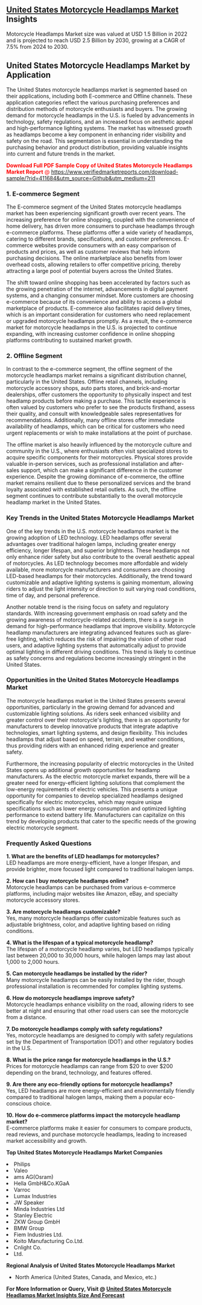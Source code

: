 <h2><a href="https://www.verifiedmarketreports.com/download-sample/?rid=411684&amp;utm_source=Github&amp;utm_medium=211" target="_blank">United States Motorcycle Headlamps Market</a> Insights</h2><p>Motorcycle Headlamps Market size was valued at USD 1.5 Billion in 2022 and is projected to reach USD 2.5 Billion by 2030, growing at a CAGR of 7.5% from 2024 to 2030.</p><p><h2>United States Motorcycle Headlamps Market by Application</h2><p>The United States motorcycle headlamps market is segmented based on their applications, including both E-commerce and Offline channels. These application categories reflect the various purchasing preferences and distribution methods of motorcycle enthusiasts and buyers. The growing demand for motorcycle headlamps in the U.S. is fueled by advancements in technology, safety regulations, and an increased focus on aesthetic appeal and high-performance lighting systems. The market has witnessed growth as headlamps become a key component in enhancing rider visibility and safety on the road. This segmentation is essential in understanding the purchasing behavior and product distribution, providing valuable insights into current and future trends in the market.</p><p><p><span class=""><span style="color: #ff0000;"><strong>Download Full PDF Sample Copy of United States Motorcycle Headlamps Market Report</strong> @ </span><a href="https://www.verifiedmarketreports.com/download-sample/?rid=411684&amp;utm_source=Github&amp;utm_medium=211" target="_blank">https://www.verifiedmarketreports.com/download-sample/?rid=411684&amp;utm_source=Github&amp;utm_medium=211</a></span></p></p><h3>1. E-commerce Segment</h3><p>The E-commerce segment of the United States motorcycle headlamps market has been experiencing significant growth over recent years. The increasing preference for online shopping, coupled with the convenience of home delivery, has driven more consumers to purchase headlamps through e-commerce platforms. These platforms offer a wide variety of headlamps, catering to different brands, specifications, and customer preferences. E-commerce websites provide consumers with an easy comparison of products and prices, as well as customer reviews that help inform purchasing decisions. The online marketplace also benefits from lower overhead costs, allowing retailers to offer competitive pricing, thereby attracting a large pool of potential buyers across the United States.</p><p>The shift toward online shopping has been accelerated by factors such as the growing penetration of the internet, advancements in digital payment systems, and a changing consumer mindset. More customers are choosing e-commerce because of its convenience and ability to access a global marketplace of products. E-commerce also facilitates rapid delivery times, which is an important consideration for customers who need replacement or upgraded motorcycle headlamps promptly. As a result, the e-commerce market for motorcycle headlamps in the U.S. is projected to continue expanding, with increasing customer confidence in online shopping platforms contributing to sustained market growth.</p><h3>2. Offline Segment</h3><p>In contrast to the e-commerce segment, the offline segment of the motorcycle headlamps market remains a significant distribution channel, particularly in the United States. Offline retail channels, including motorcycle accessory shops, auto parts stores, and brick-and-mortar dealerships, offer customers the opportunity to physically inspect and test headlamp products before making a purchase. This tactile experience is often valued by customers who prefer to see the products firsthand, assess their quality, and consult with knowledgeable sales representatives for recommendations. Additionally, many offline stores offer immediate availability of headlamps, which can be critical for customers who need urgent replacements or wish to make installations at the point of purchase.</p><p>The offline market is also heavily influenced by the motorcycle culture and community in the U.S., where enthusiasts often visit specialized stores to acquire specific components for their motorcycles. Physical stores provide valuable in-person services, such as professional installation and after-sales support, which can make a significant difference in the customer experience. Despite the growing dominance of e-commerce, the offline market remains resilient due to these personalized services and the brand loyalty associated with established retail outlets. As such, the offline segment continues to contribute substantially to the overall motorcycle headlamp market in the United States.</p><h3>Key Trends in the United States Motorcycle Headlamps Market</h3><p>One of the key trends in the U.S. motorcycle headlamps market is the growing adoption of LED technology. LED headlamps offer several advantages over traditional halogen lamps, including greater energy efficiency, longer lifespan, and superior brightness. These headlamps not only enhance rider safety but also contribute to the overall aesthetic appeal of motorcycles. As LED technology becomes more affordable and widely available, more motorcycle manufacturers and consumers are choosing LED-based headlamps for their motorcycles. Additionally, the trend toward customizable and adaptive lighting systems is gaining momentum, allowing riders to adjust the light intensity or direction to suit varying road conditions, time of day, and personal preference.</p><p>Another notable trend is the rising focus on safety and regulatory standards. With increasing government emphasis on road safety and the growing awareness of motorcycle-related accidents, there is a surge in demand for high-performance headlamps that improve visibility. Motorcycle headlamp manufacturers are integrating advanced features such as glare-free lighting, which reduces the risk of impairing the vision of other road users, and adaptive lighting systems that automatically adjust to provide optimal lighting in different driving conditions. This trend is likely to continue as safety concerns and regulations become increasingly stringent in the United States.</p><h3>Opportunities in the United States Motorcycle Headlamps Market</h3><p>The motorcycle headlamps market in the United States presents several opportunities, particularly in the growing demand for advanced and customizable lighting solutions. As riders seek enhanced visibility and greater control over their motorcycle's lighting, there is an opportunity for manufacturers to develop innovative products that integrate adaptive technologies, smart lighting systems, and design flexibility. This includes headlamps that adjust based on speed, terrain, and weather conditions, thus providing riders with an enhanced riding experience and greater safety.</p><p>Furthermore, the increasing popularity of electric motorcycles in the United States opens up additional growth opportunities for headlamp manufacturers. As the electric motorcycle market expands, there will be a greater need for energy-efficient lighting solutions that complement the low-energy requirements of electric vehicles. This presents a unique opportunity for companies to develop specialized headlamps designed specifically for electric motorcycles, which may require unique specifications such as lower energy consumption and optimized lighting performance to extend battery life. Manufacturers can capitalize on this trend by developing products that cater to the specific needs of the growing electric motorcycle segment.</p><h3>Frequently Asked Questions</h3><p><strong>1. What are the benefits of LED headlamps for motorcycles?</strong><br>LED headlamps are more energy-efficient, have a longer lifespan, and provide brighter, more focused light compared to traditional halogen lamps.</p><p><strong>2. How can I buy motorcycle headlamps online?</strong><br>Motorcycle headlamps can be purchased from various e-commerce platforms, including major websites like Amazon, eBay, and specialty motorcycle accessory stores.</p><p><strong>3. Are motorcycle headlamps customizable?</strong><br>Yes, many motorcycle headlamps offer customizable features such as adjustable brightness, color, and adaptive lighting based on riding conditions.</p><p><strong>4. What is the lifespan of a typical motorcycle headlamp?</strong><br>The lifespan of a motorcycle headlamp varies, but LED headlamps typically last between 20,000 to 30,000 hours, while halogen lamps may last about 1,000 to 2,000 hours.</p><p><strong>5. Can motorcycle headlamps be installed by the rider?</strong><br>Many motorcycle headlamps can be easily installed by the rider, though professional installation is recommended for complex lighting systems.</p><p><strong>6. How do motorcycle headlamps improve safety?</strong><br>Motorcycle headlamps enhance visibility on the road, allowing riders to see better at night and ensuring that other road users can see the motorcycle from a distance.</p><p><strong>7. Do motorcycle headlamps comply with safety regulations?</strong><br>Yes, motorcycle headlamps are designed to comply with safety regulations set by the Department of Transportation (DOT) and other regulatory bodies in the U.S.</p><p><strong>8. What is the price range for motorcycle headlamps in the U.S.?</strong><br>Prices for motorcycle headlamps can range from $20 to over $200 depending on the brand, technology, and features offered.</p><p><strong>9. Are there any eco-friendly options for motorcycle headlamps?</strong><br>Yes, LED headlamps are more energy-efficient and environmentally friendly compared to traditional halogen lamps, making them a popular eco-conscious choice.</p><p><strong>10. How do e-commerce platforms impact the motorcycle headlamp market?</strong><br>E-commerce platforms make it easier for consumers to compare products, read reviews, and purchase motorcycle headlamps, leading to increased market accessibility and growth.</p></p><p><strong>Top United States Motorcycle Headlamps Market Companies</strong></p><div data-test-id=""><p><li>Philips</li><li> Valeo</li><li> ams AG(Osram)</li><li> Hella GmbH&Co.KGaA</li><li> Varroc</li><li> Lumax Industries</li><li> JW Speaker</li><li> Minda Industries Ltd</li><li> Stanley Electric</li><li> ZKW Group GmbH</li><li> BMW Group</li><li> Fiem Industries Ltd.</li><li> Koito Manufacturing Co.Ltd.</li><li> Cnlight Co.</li><li>Ltd.</li></p><div><strong>Regional Analysis of&nbsp;United States Motorcycle Headlamps Market</strong></div><ul><li dir="ltr"><p dir="ltr">North America&nbsp;(United States, Canada, and Mexico, etc.)</p></li></ul><p><strong>For More Information or Query, Visit @&nbsp;</strong><strong><a href="https://www.verifiedmarketreports.com/product/motorcycle-headlamps-market/?utm_source=Github&amp;utm_medium=211" target="_blank">United States Motorcycle Headlamps Market Insights Size And Forecast</a></strong></p></div>
